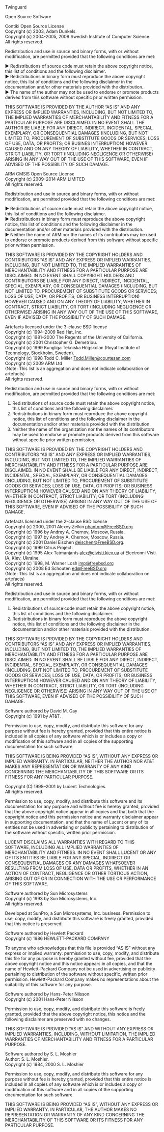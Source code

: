 Twinguard

Open Source Software

Contiki Open Source License  
Copyright (c) 2003, Adam Dunkels.  
Copyright (c) 2004-2005, 2008 Swedish Institute of Computer Science.  
All rights reserved.

Redistribution and use in source and binary forms, with
or without modification, are permitted provided that the
following conditions are met:

▶ Redistributions of source code must retain the above
copyright notice, this list of conditions and the following
disclaimer.  
▶ Redistributions in binary form must reproduce the
above copyright notice, this list of conditions and the
following disclaimer in the documentation and/or other
materials provided with the distribution.  
▶ The name of the author may not be used to endorse or
promote products derived from this software without
specific prior written permission.  

THIS SOFTWARE IS PROVIDED BY THE AUTHOR “AS IS”
AND ANY EXPRESS OR IMPLIED WARRANTIES, INCLUDING,
BUT NOT LIMITED TO, THE IMPLIED WARRANTIES
OF MERCHANTABILITY AND FITNESS FOR A PARTICULAR
PURPOSE ARE DISCLAIMED. IN NO EVENT SHALL THE
AUTHOR BE LIABLE FOR ANY DIRECT, INDIRECT, INCIDENTAL,
SPECIAL, EXEMPLARY, OR CONSEQUENTIAL
DAMAGES (INCLUDING, BUT NOT LIMITED TO, PROCUREMENT
OF SUBSTITUTE GOODS OR SERVICES; LOSS OF
USE, DATA, OR PROFITS; OR BUSINES INTERRUPTION)
HOWEVER CAUSED AND ON ANY THEORY OF LIABILITY,
WHETHER IN CONTRACT, STRICT LIABILITY, OR TORT
(INCLUDING NEGLIGENCE OR OTHERWISE) ARISING IN
ANY WAY OUT OF THE USE OF THIS SOFTWARE, EVEN IF
ADVISED OF THE POSSIBILITY OF SUCH DAMAGE.  


ARM CMSIS Open Source License  
Copyright (c) 2009–2014 ARM LIMITED  
All rights reserved.

Redistribution and use in source and binary forms, with
or without modification, are permitted provided that the
following conditions are met:

▶ Redistributions of source code must retain the above
copyright notice, this list of conditions and the following
disclaimer.  
▶ Redistributions in binary form must reproduce the
above copyright notice, this list of conditions and the
following disclaimer in the documentation and/or other
materials provided with the distribution.  
▶ Neither the name of ARM nor the names of its contributors
may be used to endorse or promote products
derived from this software without specific prior written
permission.  

THIS SOFTWARE IS PROVIDED BY THE COPYRIGHT
HOLDERS AND CONTRIBUTORS “AS IS” AND ANY
EXPRESS OR IMPLIED WARRANTIES, INCLUDING, BUT
NOT LIMITED TO, THE IMPLIED WARRANTIES OF MERCHANTABILITY
AND FITNESS FOR A PARTICULAR PURPOSE
ARE DISCLAIMED. IN NO EVENT SHALL COPYRIGHT
HOLDERS AND CONTRIBUTORS BE LIABLE FOR
ANY DIRECT, INDIRECT, INCIDENTAL, SPECIAL, EXEMPLARY,
OR CONSEQUENTIAL DAMAGES (INCLUDING,
BUT NOT LIMITED TO, PROCUREMENT OF SUBSTITUTE
GOODS OR SERVICES; LOSS OF USE, DATA, OR PROFITS;
OR BUSINESS INTERRUPTION) HOWEVER CAUSED
AND ON ANY THEORY OF LIABILITY, WHETHER IN CONTRACT,
STRICT LIABILITY, OR TORT (INCLUDING NEGLIGENCE
OR OTHERWISE) ARISING IN ANY WAY OUT OF
THE USE OF THIS SOFTWARE, EVEN IF ADVISED OF THE
POSSIBILITY OF SUCH DAMAGE.


Artefacts licensed under the 3-clause BSD license  
Copyright (c) 1994-2009 Red Hat, Inc.  
Copyright (c) 1981–2000 The Regents of the University of California.  
Copyright (c) 2001 Christopher G. Demetriou.  
Copyright (c) 1999 Kungliga Tekniska Högskolan (Royal Institute of Technology, Stockholm, Sweden).  
Copyright (c) 1998 Todd C. Miller Todd.Miller@courtesan.com  
Copyright (c) 2009 ARM Ltd  
(Note: This list is an aggregation and does not indicate
collaboration on artefacts)  
All rights reserved.  

Redistribution and use in source and binary forms, with
or without modification, are permitted provided that the
following conditions are met:

1. Redistributions of source code must retain the above
   copyright notice, this list of conditions and the following
   disclaimer.  
2. Redistributions in binary form must reproduce the
   above copyright notice, this list of conditions and the
   following disclaimer in the documentation and/or other
   materials provided with the distribution.  
3. Neither the name of the organization nor the names of
   its contributors may be used to endorse or promote
   products derived from this software without specific
   prior written permission.  

THIS SOFTWARE IS PROVIDED BY THE COPYRIGHT HOLDERS
AND CONTRIBUTORS “AS IS” AND ANY EXPRESS
OR IMPLIED WARRANTIES, INCLUDING, BUT NOT LIMITED
TO, THE IMPLIED WARRANTIES OF MERCHANTABILITY
AND FITNESS FOR A PARTICULAR PURPOSE ARE DISCLAIMED.
IN NO EVENT SHALL <COPYRIGHT HOLDER>
BE LIABLE FOR ANY DIRECT, INDIRECT, INCIDENTAL,
SPECIAL, EXEMPLARY, OR CONSEQUENTIAL DAMAGES
(INCLUDING, BUT NOT LIMITED TO, PROCUREMENT OF
SUBSTITUTE GOODS OR SERVICES; LOSS OF USE, DATA,
OR PROFITS; OR BUSINESS INTERRUPTION) HOWEVER
CAUSED AND ON ANY THEORY OF LIABILITY, WHETHER
IN CONTRACT, STRICT LIABILITY, OR TORT (INCLUDING
NEGLIGENCE OR OTHERWISE) ARISING IN ANY WAY OUT
OF THE USE OF THIS SOFTWARE, EVEN IF ADVISED OF
THE POSSIBILITY OF SUCH DAMAGE.


Artefacts licensed under the 2-clause BSD license  
Copyright (c) 2000, 2001 Alexey Zelkin phantom@FreeBSD.org  
Copyright (c) 1996 by Andrey A. Chernov, Moscow, Russia.  
Copyright (c) 1997 by Andrey A. Chernov, Moscow, Russia.  
Copyright (c) 2001 Daniel Eischen <deischen@FreeBSD.org>.  
Copyright (c) 1999 Citrus Project.  
Copyright (c) 1995 Alex Tatmanjants alex@elvisti.kiev.ua at Electronni Visti IA, Kiev, Ukraine.  
Copyright (c) 1998, M. Warner Losh imp@freebsd.org  
Copyright (c) 2008 Ed Schouten ed@FreeBSD.org  
(Note: This list is an aggregation and does not indicate
collaboration on artefacts)  
All rights reserved.  

Redistribution and use in source and binary forms, with
or without modification, are permitted provided that the
following conditions are met:

1. Redistributions of source code must retain the above
copyright notice, this list of conditions and the following
disclaimer.  
2. Redistributions in binary form must reproduce the
above copyright notice, this list of conditions and the
following disclaimer in the documentation and/or other
materials provided with the distribution.  

THIS SOFTWARE IS PROVIDED BY THE COPYRIGHT
HOLDERS AND CONTRIBUTORS “AS IS” AND ANY
EXPRESS OR IMPLIED WARRANTIES, INCLUDING, BUT
NOT LIMITED TO, THE IMPLIED WARRANTIES OF MERCHANTABILITY
AND FITNESS FOR A PARTICULAR PURPOSE
ARE DISCLAIMED. IN NO EVENT SHALL <COPYRIGHT
HOLDER> BE LIABLE FOR ANY DIRECT, INDIRECT,
INCIDENTAL, SPECIAL, EXEMPLARY, OR CONSEQUENTIAL
DAMAGES (INCLUDING, BUT NOT LIMITED TO, PROCUREMENT
OF SUBSTITUTE GOODS OR SERVICES;
LOSS OF USE, DATA, OR PROFITS; OR BUSINESS INTERRUPTION)
HOWEVER CAUSED AND ON ANY THEORY OF
LIABILITY, WHETHER IN CONTRACT, STRICT LIABILITY,
OR TORT (INCLUDING NEGLIGENCE OR OTHERWISE)
ARISING IN ANY WAY OUT OF THE USE OF THIS SOFTWARE,
EVEN IF ADVISED OF THE POSSIBILITY OF SUCH
DAMAGE.


Software authored by David M. Gay  
Copyright (c) 1991 by AT&T.  

Permission to use, copy, modify, and distribute this software
for any purpose without fee is hereby granted, provided
that this entire notice is included in all copies of
any software which is or includes a copy or modification
of this software and in all copies of the supporting documentation
for such software.

THIS SOFTWARE IS BEING PROVIDED “AS IS”, WITHOUT
ANY EXPRESS OR IMPLIED WARRANTY. IN PARTICULAR,
NEITHER THE AUTHOR NOR AT&T MAKES ANY REPRESENTATION
OR WARRANTY OF ANY KIND CONCERNING
THE MERCHANTABILITY OF THIS SOFTWARE OR ITS
FITNESS FOR ANY PARTICULAR PURPOSE.


Copyright (C) 1998–2001 by Lucent Technologies.  
All rights reserved.  

Permission to use, copy, modify, and distribute this software
and its documentation for any purpose and without
fee is hereby granted, provided that the above copyright
notice appear in all copies and that both that the copyright
notice and this permission notice and warranty disclaimer
appear in supporting documentation, and that
the name of Lucent or any of its entities not be used in
advertising or publicity pertaining to distribution of the
software without specific, written prior permission.

LUCENT DISCLAIMS ALL WARRANTIES WITH REGARD
TO THIS SOFTWARE, INCLUDING ALL IMPLIED WARRANTIES
OF MERCHANTABILITY AND FITNESS. IN NO
EVENT SHALL LUCENT OR ANY OF ITS ENTITIES BE LIABLE
FOR ANY SPECIAL, INDIRECT OR CONSEQUENTIAL
DAMAGES OR ANY DAMAGES WHATSOEVER RESULTING
FROM LOSS OF USE, DATA OR PROFITS, WHETHER IN AN
ACTION OF CONTRACT, NEGLIGENCE OR OTHER TORTIOUS
ACTION, ARISING OUT OF OR IN CONNECTION
WITH THE USE OR PERFORMANCE OF THIS SOFTWARE.


Software authored by Sun Microsystems  
Copyright (c) 1993 by Sun Microsystems, Inc.  
All rights reserved.  

Developed at SunPro, a Sun Microsystems, Inc. business.
Permission to use, copy, modify, and distribute this software
is freely granted, provided that this notice is preserved.


Software authored by Hewlett Packard  
Copyright (c) 1986 HEWLETT-PACKARD COMPANY  

To anyone who acknowledges that this file is provided
“AS IS” without any express or implied warranty: permission
to use, copy, modify, and distribute this file for any
purpose is hereby granted without fee, provided that
the above copyright notice and this notice appears in all
copies, and that the name of Hewlett-Packard Company
not be used in advertising or publicity pertaining to distribution
of the software without specific, written prior
permission. Hewlett-Packard Company makes no representations
about the suitability of this software for any
purpose.


Software authored by Hans-Peter Nilsson  
Copyright (c) 2001 Hans-Peter Nilsson  

Permission to use, copy, modify, and distribute this software
is freely granted, provided that the above copyright
notice, this notice and the following disclaimer are preserved
with no changes.

THIS SOFTWARE IS PROVIDED “AS IS” AND WITHOUT
ANY EXPRESS OR IMPLIED WARRANTIES, INCLUDING,
WITHOUT LIMITATION, THE IMPLIED WARRANTIES OF
MERCHANTABILITY AND FITNESS FOR A PARTICULAR
PURPOSE.


Software authored by S. L. Moshier  
Author: S. L. Moshier.  
Copyright (c) 1984, 2000 S. L. Moshier  

Permission to use, copy, modify, and distribute this software
for any purpose without fee is hereby granted, provided
that this entire notice is included in all copies of
any software which is or includes a copy or modification
of this software and in all copies of the supporting documentation
for such software.

THIS SOFTWARE IS BEING PROVIDED “AS IS”, WITHOUT
ANY EXPRESS OR IMPLIED WARRANTY. IN PARTICULAR,
THE AUTHOR MAKES NO REPRESENTATION OR WARRANTY
OF ANY KIND CONCERNING THE MERCHANTABILITY
OF THIS SOFTWARE OR ITS FITNESS FOR ANY PARTICULAR
PURPOSE.

